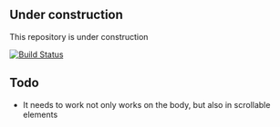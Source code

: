 ## Under construction

This repository is under construction

[![Build Status](https://travis-ci.org/harm-less/angular-sticky.svg?branch=master)](https://travis-ci.org/harm-less/angular-sticky)

## Todo

- It needs to work not only works on the body, but also in scrollable elements
